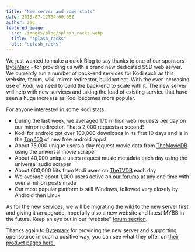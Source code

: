 ```yaml
---
title: "New server and some stats"
date: 2015-07-12T04:00:00Z
author: zag
featured_image:
  src: /images/blog/splash_racks.webp
  title: "splash_racks"
  alt: "splash_racks"
---
```


We just wanted to make a quick Blog to say thanks to one of our sponsors - [ByteMark](https://www.bytemark.co.uk) - for providing us with a brand new dedicated SSD web server. We currently run a number of back-end services for Kodi such as this website, forum, wiki, mirror redirector, buildbot ect. With the ever increasing use of Kodi, we need to build the back-end to scale with it. The new server will help with new services and taking the load of existing service that have seen a huge increase as Kodi becomes more popular.

For anyone interested in some Kodi stats:

- During the last week, we averaged 170 million web requests per day on our mirror redirector. That’s 2,000 requests a second!
- Kodi for android got over 100,000 downloads in its first 10 days and is in the [Top 150](https://play.google.com/store/apps/collection/topselling_free) of new free android apps!
- About 75,000 unique users a day request movie data from [TheMovieDB](https://www.themoviedb.org) using the universal movie scraper
- About 40,000 unique users request music metadata each day using the universal audio scraper
- About 600,000 hits from Kodi users on [TheTVDB](https://www.thetvdb.com/) each day
- We average about 1,000 users active on [our forums](https://forum.kodi.tv/) at any one time with over a million posts made
- Our most popular platform is still Windows, followed very closely by Android then Linux

As for the new services, we will be migrating the wiki to the new server first and giving it an upgrade, hopefully also a new website and latest MYBB in the future. Keep an eye out in our “website” [forum section](https://forum.kodi.tv/forumdisplay.php?fid=35).

Thanks again to [Bytemark](https://www.bytemark.co.uk/) for providing the new server and supporting opensource in such a positive way, you can see what they offer on [their product pages here.](https://www.bytemark.co.uk/hosting/)
